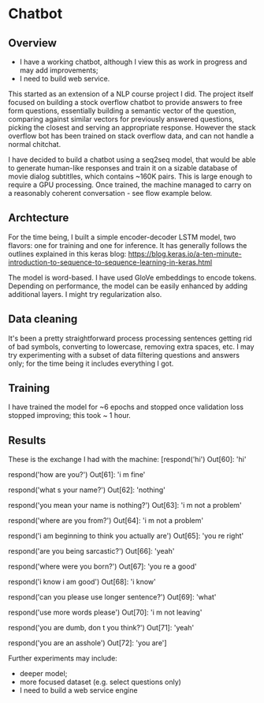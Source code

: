 # Chatbot

## Overview

- I have a working chatbot, although I view this as work in progress and may add improvements;
- I need to build web service.

This started as an extension of a NLP course project I did. The project itself focused on building a stock overflow chatbot to provide answers to free form questions, essentially building a semantic vector of the question, comparing against similar vectors for previously answered questions, picking the closest and serving an appropriate response. However the stack overflow bot has been trained on stack overflow data, and can not handle a normal chitchat. 

I have decided to build a chatbot using a seq2seq model, that would be able to generate human-like responses and train it on a sizable database of movie dialog subtitlles, which contains ~160K pairs. This is large enough to require a GPU processing. Once trained, the machine managed to carry on a reasonably coherent conversation - see flow example below.


## Archtecture

For the time being, I built a simple encoder-decoder LSTM model, two flavors: one for training and one for inference. It has generally follows the outlines explained in this keras blog:
https://blog.keras.io/a-ten-minute-introduction-to-sequence-to-sequence-learning-in-keras.html

The model is word-based. I have used GloVe embeddings to encode tokens. Depending on performance, the model can be easily enhanced by adding additional layers. I might try regularization also.


## Data cleaning

It's been a pretty straightforward process processing sentences getting rid of bad symbols, converting to lowercase, removing extra spaces, etc. I may try experimenting with a subset of data filtering questions and answers only; for the time being it includes everything I got.

## Training

I have trained the model for ~6 epochs and stopped once validation loss stopped improving; this took ~ 1 hour.



## Results

These is the exchange I had with the machine:
[respond('hi')
Out[60]: 'hi'

respond('how are you?')
Out[61]: 'i m fine'

respond('what s your name?')
Out[62]: 'nothing'

respond('you mean your name is nothing?')
Out[63]: 'i m not a problem'

respond('where are you from?')
Out[64]: 'i m not a problem'

respond('i am beginning to think you actually are')
Out[65]: 'you re right'

respond('are you being sarcastic?')
Out[66]: 'yeah'

respond('where were you born?')
Out[67]: 'you re a good'

respond('i know i am good')
Out[68]: 'i know'

respond('can you please use longer sentence?')
Out[69]: 'what'

respond('use more words please')
Out[70]: 'i m not leaving'

respond('you are dumb, don t you think?')
Out[71]: 'yeah'

respond('you are an asshole')
Out[72]: 'you are']


Further experiments may include:
- deeper model;
- more focused dataset (e.g. select questions only)
- I need to build a web service engine

